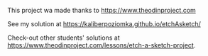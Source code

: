 This project wa made thanks to https://www.theodinproject.com 

See my solution at https://kaliberpoziomka.github.io/etchAsketch/

Check-out other students' solutions at https://www.theodinproject.com/lessons/etch-a-sketch-project.
